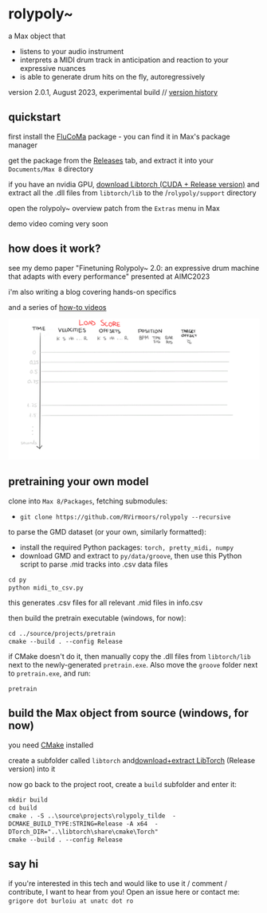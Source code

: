 # rolypoly~

a Max object that 
- listens to your audio instrument
- interprets a MIDI drum track in anticipation and reaction to your expressive nuances
- is able to generate drum hits on the fly, autoregressively

version 2.0.1, August 2023, experimental build // [version history](VERSIONS.md)

## quickstart

first install the [FluCoMa](https://www.flucoma.org/) package - you can find it in Max's package manager

get the package from the [Releases](https://github.com/RVirmoors/rolypoly/releases) tab, and extract it into your `Documents/Max 8` directory

if you have an nvidia GPU, [download Libtorch (CUDA + Release version)](https://pytorch.org/get-started/locally/) and extract all the .dll files from `libtorch/lib` to the /`rolypoly/support` directory

open the rolypoly~ overview patch from the `Extras` menu in Max

demo video coming very soon

## how does it work?

see my demo paper "Finetuning Rolypoly~ 2.0: an expressive drum machine that adapts with every performance" presented at AIMC2023

i'm also writing a blog covering hands-on specifics

and a series of [how-to videos](https://youtube.com/playlist?list=PLkr4iJAO7fYSMZM1oYECK5GKXrWN6zdq1)

![Animated workflow diagram](_assets/workflow.gif)

## pretraining your own model

clone into `Max 8/Packages`, fetching submodules: 
- `git clone https://github.com/RVirmoors/rolypoly --recursive`

to parse the GMD dataset (or your own, similarly formatted):

- install the required Python packages: `torch, pretty_midi, numpy`
- download GMD and extract to `py/data/groove`, then use this Python script to parse .mid tracks into .csv data files

```
cd py
python midi_to_csv.py
```
this generates .csv files for all relevant .mid files in info.csv

then build the pretrain executable (windows, for now):
```
cd ../source/projects/pretrain
cmake --build . --config Release
```

if CMake doesn't do it, then manually copy the .dll files from `libtorch/lib` next to the newly-generated `pretrain.exe`. Also move the `groove` folder next to `pretrain.exe`, and run:

```
pretrain
```

## build the Max object from source (windows, for now)

you need [CMake](https://cmake.org/download/) installed

create a subfolder called `libtorch` and[download+extract LibTorch](https://pytorch.org/get-started/locally/) (Release version) into it

now go back to the project root, create a `build` subfolder and enter it:

```
mkdir build
cd build
cmake . -S ..\source\projects\rolypoly_tilde  -DCMAKE_BUILD_TYPE:STRING=Release -A x64  -DTorch_DIR="..\libtorch\share\cmake\Torch"
cmake --build . --config Release
```

## say hi

if you're interested in this tech and would like to use it / comment / contribute, I want to hear from you! Open an issue here or contact me: `grigore dot burloiu at unatc dot ro`
